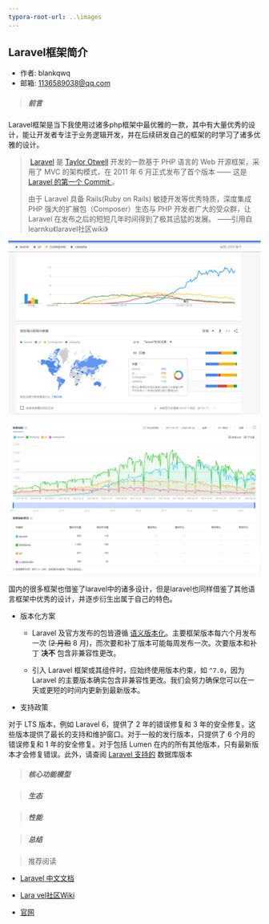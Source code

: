 ```yaml
---
typora-root-url: ..\images
---
```


## Laravel框架简介

- 作者: blankqwq
- 邮箱: 1136589038@qq.com



> ##### 前言

​	Laravel框架是当下我使用过诸多php框架中最优雅的一款，其中有大量优秀的设计，能让开发者专注于业务逻辑开发，并在后续研发自己的框架的时学习了诸多优雅的设计。

> ​	 [Laravel](https://laravel.com/) 是 [Taylor Otwell](https://github.com/taylorotwell) 开发的一款基于 PHP 语言的 Web 开源框架，采用了 MVC 的架构模式，在 2011 年 6 月正式发布了首个版本 —— 这是 [Laravel 的第一个 Commit ](https://github.com/laravel/laravel/tree/a188d62105532fcf2a2839309fb71b862d904612)。
>
> 由于 Laravel 具备 Rails(Ruby on Rails) 敏捷开发等优秀特质，深度集成 PHP 强大的扩展包（Composer）生态与 PHP 开发者广大的受众群，让 Laravel 在发布之后的短短几年时间得到了极其迅猛的发展。	——引用自learnku《laravel社区wiki》

![image-20200625230824002](../images/trends-google.png)

![trends-baidu](../images/trends-baidu.png)

​	国内的很多框架也借鉴了laravel中的诸多设计，但是laravel也同样借鉴了其他语言框架中优秀的设计，并逐步衍生出属于自己的特色。



- 版本化方案

	- Laravel 及官方发布的包皆遵循 [语义版本化](https://semver.org/)。主要框架版本每六个月发布一次 (~~2 月和~~ 8 月)，而次要和补丁版本可能每周发布一次。次要版本和补丁 **决不** 包含非兼容性更改。

	- 引入 Laravel 框架或其组件时，应始终使用版本约束，如 `^7.0`，因为 Laravel 的主要版本确实包含非兼容性更改。我们会努力确保您可以在一天或更短的时间内更新到最新版本。

- 支持政策

对于 LTS 版本，例如 Laravel 6，提供了 2 年的错误修复和 3 年的安全修复。这些版本提供了最长的支持和维护窗口。对于一般的发行版本，只提供了 6 个月的错误修复和 1 年的安全修复。对于包括 Lumen 在内的所有其他版本，只有最新版本才会修复错误。此外，请查阅 [Laravel 支持的](https://learnku.com/docs/laravel/7.x/database/7493#introduction) 数据库版本



> ##### 核心功能模型





> ##### 生态





> ##### 性能





> ##### 总结





> 推荐阅读

- [Laravel 中文文档](https://learnku.com/docs/laravel/)

- [Lara vel社区Wiki](https://learnku.com/laravel/wikis)
- [官网](https://laravel.com/)